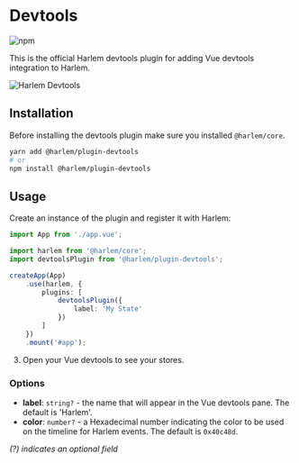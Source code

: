 # Devtools

![npm](https://img.shields.io/npm/v/@harlem/plugin-devtools)

This is the official Harlem devtools plugin for adding Vue devtools integration to Harlem.

![Harlem Devtools](https://user-images.githubusercontent.com/11718453/95668309-aa5ade00-0bb5-11eb-99f5-1fea4d2061ff.gif)

## Installation

Before installing the devtools plugin make sure you installed `@harlem/core`.

```bash
yarn add @harlem/plugin-devtools
# or
npm install @harlem/plugin-devtools
```

## Usage

Create an instance of the plugin and register it with Harlem:
```typescript
import App from './app.vue';

import harlem from '@harlem/core';
import devtoolsPlugin from '@harlem/plugin-devtools';

createApp(App)
    .use(harlem, {
        plugins: [
            devtoolsPlugin({
                label: 'My State'
            })
        ]
    })
    .mount('#app');
```

3. Open your Vue devtools to see your stores.


### Options

- **label**: `string?` - the name that will appear in the Vue devtools pane. The default is 'Harlem'.
- **color**: `number?` - a Hexadecimal number indicating the color to be used on the timeline for Harlem events. The default is `0x40c48d`.

*(?) indicates an optional field*